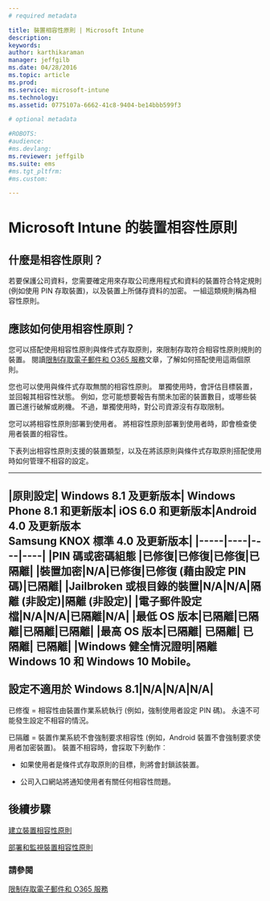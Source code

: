 ```yaml
---
# required metadata

title: 裝置相容性原則 | Microsoft Intune
description:
keywords:
author: karthikaraman
manager: jeffgilb
ms.date: 04/28/2016
ms.topic: article
ms.prod:
ms.service: microsoft-intune
ms.technology:
ms.assetid: 0775107a-6662-41c8-9404-be14bbb599f3

# optional metadata

#ROBOTS:
#audience:
#ms.devlang:
ms.reviewer: jeffgilb
ms.suite: ems
#ms.tgt_pltfrm:
#ms.custom:

---
```


# Microsoft Intune 的裝置相容性原則
## 什麼是相容性原則？
若要保護公司資料，您需要確定用來存取公司應用程式和資料的裝置符合特定規則 (例如使用 PIN 存取裝置)，以及裝置上所儲存資料的加密。 一組這類規則稱為相容性原則。

## 應該如何使用相容性原則？
您可以搭配使用相容性原則與條件式存取原則，來限制存取符合相容性原則規則的裝置。 閱讀[限制存取電子郵件和 O365 服務](restrict-access-to-email-and-o365-services-with-microsoft-intune.md)文章，了解如何搭配使用這兩個原則。

您也可以使用與條件式存取無關的相容性原則。 單獨使用時，會評估目標裝置，並回報其相容性狀態。 例如，您可能想要報告有關未加密的裝置數目，或哪些裝置已進行破解或刷機。 不過，單獨使用時，對公司資源沒有存取限制。

您可以將相容性原則部署到使用者。 將相容性原則部署到使用者時，即會檢查使用者裝置的相容性。

下表列出相容性原則支援的裝置類型，以及在將該原則與條件式存取原則搭配使用時如何管理不相容的設定。

--------------

|原則設定| Windows 8.1 及更新版本| Windows Phone 8.1 和更新版本| iOS 6.0 和更新版本|Android 4.0 及更新版本<br/>Samsung KNOX 標準 4.0 及更新版本|
|-----|----|----|----|
|**PIN 碼或密碼組態** |已修復|已修復|已修復|已隔離|
|**裝置加密**|N/A|已修復|已修復 (藉由設定 PIN 碼)|已隔離|
|**Jailbroken 或根目錄的裝置**|N/A|N/A|隔離 (非設定)|隔離 (非設定)|
|**電子郵件設定檔**|N/A|N/A|已隔離|N/A|
|**最低 OS 版本**|已隔離|已隔離|已隔離|已隔離|
|**最高 OS 版本**|已隔離| 已隔離| 已隔離| 已隔離|
|**Windows 健全情況證明**|隔離 Windows 10 和 Windows 10 Mobile。<br /><br />設定不適用於 Windows 8.1|N/A|N/A|N/A|
--------------
已修復 = 相容性由裝置作業系統執行 (例如，強制使用者設定 PIN 碼)。  永遠不可能發生設定不相容的情況。

已隔離 = 裝置作業系統不會強制要求相容性 (例如，Android 裝置不會強制要求使用者加密裝置)。 裝置不相容時，會採取下列動作︰

-   如果使用者是條件式存取原則的目標，則將會封鎖該裝置。

-   公司入口網站將通知使用者有關任何相容性問題。

## 後續步驟
[建立裝置相容性原則](create-a-device-compliance-policy-in-microsoft-intune.md)

[部署和監視裝置相容性原則](deploy-and-monitor-a-device-compliance-policy-in-microsoft-intune.md)

### 請參閱
[限制存取電子郵件和 O365 服務](restrict-access-to-email-and-o365-services-with-microsoft-intune.md)


<!--HONumber=May16_HO2-->


